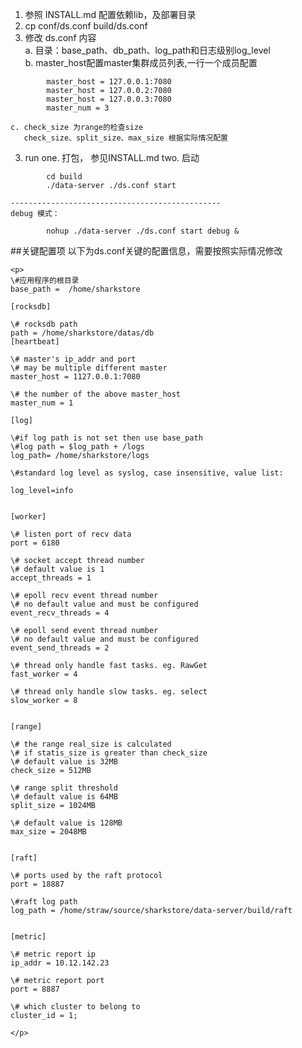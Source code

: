 1. 参照 INSTALL.md 配置依赖lib，及部署目录<br>
2. cp conf/ds.conf build/ds.conf <br>
2. 修改 ds.conf 内容<br>
    a. 目录：base_path、db_path、log_path和日志级别log_level<br>
    b. master_host配置master集群成员列表,一行一个成员配置<br>
```
        master_host = 127.0.0.1:7080
        master_host = 127.0.0.2:7080
        master_host = 127.0.0.3:7080
        master_num = 3
```
    c. check_size 为range的检查size
       check_size、split_size、max_size 根据实际情况配置
3. run
    one. 打包， 参见INSTALL.md
    two. 启动
```
        cd build
        ./data-server ./ds.conf start
```        
    -----------------------------------------------
    debug 模式：
```    
        nohup ./data-server ./ds.conf start debug &
```        
##关键配置项
以下为ds.conf关键的配置信息，需要按照实际情况修改<br>
```
<p>
\#应用程序的根目录
base_path =  /home/sharkstore

[rocksdb]

\# rocksdb path
path = /home/sharkstore/datas/db
[heartbeat]

\# master's ip_addr and port
\# may be multiple different master
master_host = 1127.0.0.1:7080

\# the number of the above master_host
master_num = 1

[log]

\#if log path is not set then use base_path
\#log path = $log_path + /logs
log_path= /home/sharkstore/logs

\#standard log level as syslog, case insensitive, value list:

log_level=info


[worker]

\# listen port of recv data
port = 6180

\# socket accept thread number
\# default value is 1
accept_threads = 1

\# epoll recv event thread number
\# no default value and must be configured
event_recv_threads = 4

\# epoll send event thread number
\# no default value and must be configured
event_send_threads = 2

\# thread only handle fast tasks. eg. RawGet
fast_worker = 4

\# thread only handle slow tasks. eg. select
slow_worker = 8


[range]

\# the range real_size is calculated
\# if statis_size is greater than check_size
\# default value is 32MB
check_size = 512MB

\# range split threshold
\# default value is 64MB
split_size = 1024MB

\# default value is 128MB
max_size = 2048MB


[raft]

\# ports used by the raft protocol
port = 18887

\#raft log path
log_path = /home/straw/source/sharkstore/data-server/build/raft


[metric]

\# metric report ip
ip_addr = 10.12.142.23

\# metric report port
port = 8887

\# which cluster to belong to
cluster_id = 1;

</p>
```
